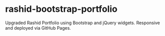 # rashid-bootstrap-portfolio
Upgraded Rashid Portfolio using Bootstrap and jQuery widgets. Responsive and deployed via GitHub Pages.
